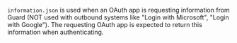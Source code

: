 ``information.json`` is used when an OAuth app is requesting information from Guard (NOT used with outbound systems like "Login with Microsoft", "Login with Google"). The requesting OAuth app is expected to return this information when authenticating.